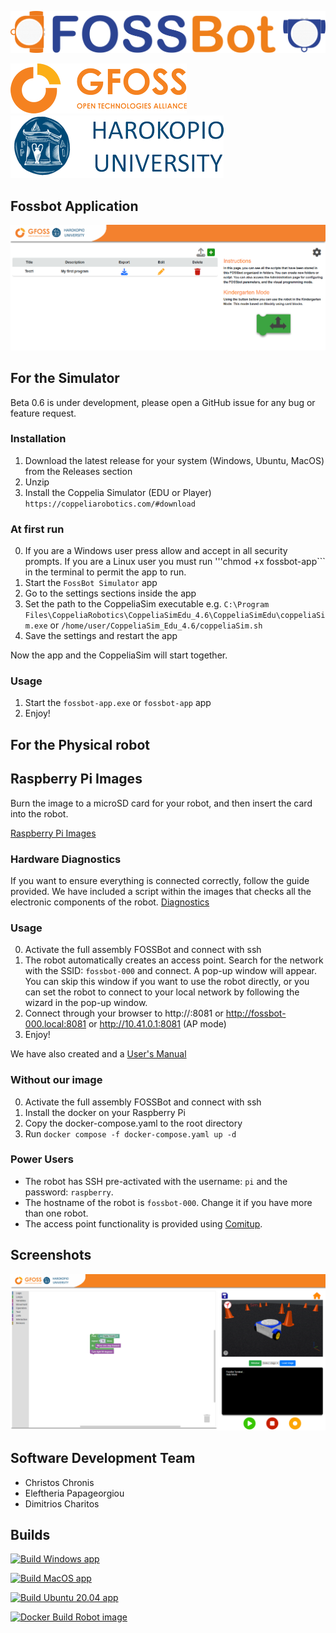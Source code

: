 ![](images/superlogo.png)

![](images/gfoss_en.png)
![](images/hua_en.png)
## Fossbot Application
![](images/screen1.png)

## For the Simulator 

Beta 0.6 is under development, please open a GitHub issue for any bug or feature request.

### Installation
1) Download the latest release for your system (Windows, Ubuntu, MacOS) from the Releases section
2) Unzip
3) Install the Coppelia Simulator (EDU or Player) ```https://coppeliarobotics.com/#download```

### At first run
0) If you are a Windows user press allow and accept in all security prompts. If you are a Linux user you must run '''chmod +x fossbot-app``` in the terminal to permit the app to run.
1) Start the ```FossBot Simulator``` app
2) Go to the settings sections inside the app
3) Set the path to the CoppeliaSim executable e.g. ```C:\Program Files\CoppeliaRobotics\CoppeliaSimEdu_4.6\CoppeliaSimEdu\coppeliaSim.exe``` or ```/home/user/CoppeliaSim_Edu_4.6/coppeliaSim.sh```
4) Save the settings and restart the app

Now the app and the CoppeliaSim will start together.

### Usage
1) Start the ```fossbot-app.exe``` or ```fossbot-app```  app
2) Enjoy!


## For the Physical robot 

## Raspberry Pi Images

Burn the image to a microSD card for your robot, and then insert the card into the robot.

[Raspberry Pi Images](http://83.212.81.212:8080/)

### Hardware Diagnostics

If you want to ensure everything is connected correctly, follow the guide provided. We have included a script within the images that checks all the electronic components of the robot.
[Diagnostics](https://github.com/chronis10/fossbot-hardware/blob/main/electronics_instructions/FOSSBot%20Diagnostics.pdf)

### Usage
0) Activate the full assembly FOSSBot and connect with ssh
1) The robot automatically creates an access point. Search for the network with the SSID: ```fossbot-000``` and connect. A pop-up window will appear. You can skip this window if you want to use the robot directly, or you can set the robot to connect to your local network by following the wizard in the pop-up window.
2) Connect through your browser to http://<Raspberry Pi ip>:8081 or http://fossbot-000.local:8081 or http://10.41.0.1:8081 (AP mode)
3) Enjoy!

We have also created and a [User's Manual](https://github.com/chronis10/fossbot-hardware/blob/main/electronics_instructions/FOSSBot%20User%E2%80%99s%20Manual.pdf)

### Without our image
0) Activate the full assembly FOSSBot and connect with ssh
1) Install the docker on your Raspberry Pi
2) Copy the docker-compose.yaml to the root directory
3) Run ```docker compose -f docker-compose.yaml up -d```

### Power Users
* The robot has SSH pre-activated with the username: `pi` and the password: `raspberry`.
* The hostname of the robot is `fossbot-000`. Change it if you have more than one robot.
* The access point functionality is provided using [Comitup](https://davesteele.github.io/comitup/).

## Screenshots
![](images/blockly_coppelia.png)




## Software Development Team
* Christos Chronis
* Eleftheria Papageorgiou
* Dimitrios Charitos

## Builds
[![Build Windows app](https://github.com/chronis10/fossbot-app/actions/workflows/windows_app.yml/badge.svg)](https://github.com/chronis10/fossbot-app/actions/workflows/windows_app.yml)

[![Build MacOS app](https://github.com/chronis10/fossbot-app/actions/workflows/macos_app.yml/badge.svg)](https://github.com/chronis10/fossbot-app/actions/workflows/macos_app.yml)

[![Build Ubuntu 20.04 app](https://github.com/chronis10/fossbot-app/actions/workflows/ubuntu_20_04_app.yml/badge.svg)](https://github.com/chronis10/fossbot-app/actions/workflows/ubuntu_20_04_app.yml)

[![Docker Build Robot image](https://github.com/chronis10/fossbot-app/actions/workflows/robot_image.yml/badge.svg)](https://github.com/chronis10/fossbot-app/actions/workflows/robot_image.yml)

